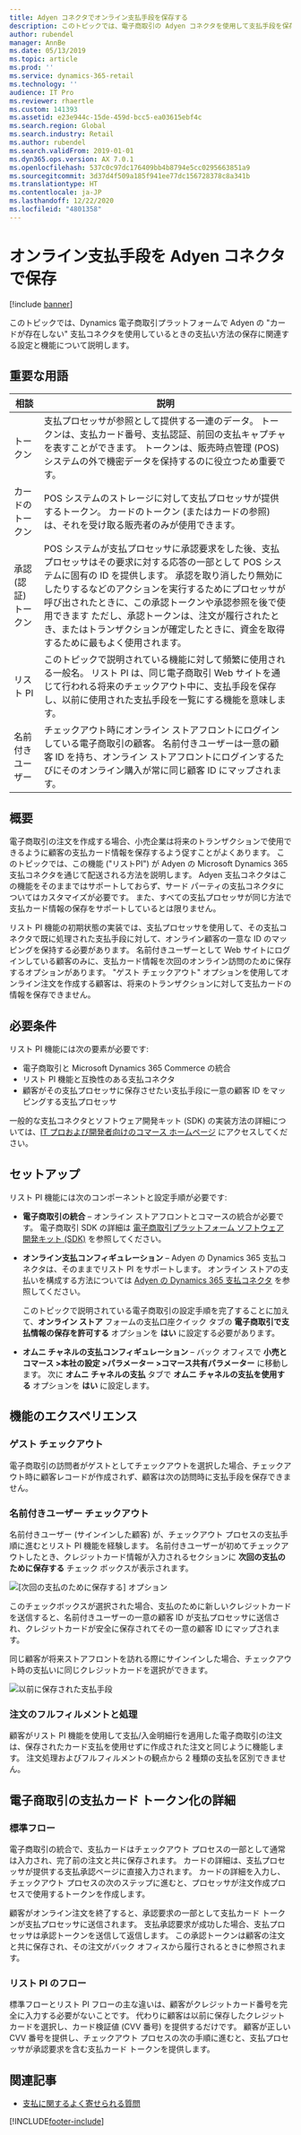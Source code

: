 ```yaml
---
title: Adyen コネクタでオンライン支払手段を保存する
description: このトピックでは、電子商取引の Adyen コネクタを使用して支払手段を保存する方法を説明します。
author: rubendel
manager: AnnBe
ms.date: 05/13/2019
ms.topic: article
ms.prod: ''
ms.service: dynamics-365-retail
ms.technology: ''
audience: IT Pro
ms.reviewer: rhaertle
ms.custom: 141393
ms.assetid: e23e944c-15de-459d-bcc5-ea03615ebf4c
ms.search.region: Global
ms.search.industry: Retail
ms.author: rubendel
ms.search.validFrom: 2019-01-01
ms.dyn365.ops.version: AX 7.0.1
ms.openlocfilehash: 537c0c97dc176409bb4b8794e5cc0295663851a9
ms.sourcegitcommit: 3d37d4f509a185f941ee77dc156728378c8a341b
ms.translationtype: HT
ms.contentlocale: ja-JP
ms.lasthandoff: 12/22/2020
ms.locfileid: "4801358"
---
```

# <a name="saving-online-payment-instruments-with-the-adyen-connector"></a>オンライン支払手段を Adyen コネクタで保存


[!include [banner](../includes/banner.md)]

このトピックでは、Dynamics 電子商取引プラットフォームで Adyen の "カードが存在しない" 支払コネクタを使用しているときの支払い方法の保存に関連する設定と機能について説明します。 

## <a name="key-terms"></a>重要な用語

| 相談 | 説明 |
|---|---|
| トークン | 支払プロセッサが参照として提供する一連のデータ。 トークンは、支払カード番号、支払認証、前回の支払キャプチャを表すことができます。 トークンは、販売時点管理 (POS) システムの外で機密データを保持するのに役立つため重要です。 |
| カードのトークン | POS システムのストレージに対して支払プロセッサが提供するトークン。 カードのトークン (またはカードの参照) は、それを受け取る販売者のみが使用できます。 |
| 承認 (認証) トークン | POS システムが支払プロセッサに承認要求をした後、支払プロセッサはその要求に対する応答の一部として POS システムに固有の ID を提供します。 承認を取り消したり無効にしたりするなどのアクションを実行するためにプロセッサが呼び出されたときに、この承認トークンや承認参照を後で使用できます ただし、承認トークンは、注文が履行されたとき、またはトランザクションが確定したときに、資金を取得するために最もよく使用されます。 |
| リスト PI | このトピックで説明されている機能に対して頻繁に使用される一般名。 リスト PI は、同じ電子商取引 Web サイトを通じて行われる将来のチェックアウト中に、支払手段を保存し、以前に使用された支払手段を一覧にする機能を意味します。 |
| 名前付きユーザー | チェックアウト時にオンライン ストアフロントにログインしている電子商取引の顧客。 名前付きユーザーは一意の顧客 ID を持ち、オンライン ストアフロントにログインするたびにそのオンライン購入が常に同じ顧客 ID にマップされます。 |

## <a name="overview"></a>概要

電子商取引の注文を作成する場合、小売企業は将来のトランザクションで使用できるように顧客の支払カード情報を保存するよう促すことがよくあります。 このトピックでは、この機能 ("リストPI") が Adyen の Microsoft Dynamics 365 支払コネクタを通じて配送される方法を説明します。 Adyen 支払コネクタはこの機能をそのままではサポートしておらず、サード パーティの支払コネクタについてはカスタマイズが必要です。 また、すべての支払プロセッサが同じ方法で支払カード情報の保存をサポートしているとは限りません。 

リスト PI 機能の初期状態の実装では、支払プロセッサを使用して、その支払コネクタで既に処理された支払手段に対して、オンライン顧客の一意な ID のマッピングを保持する必要があります。 名前付きユーザーとして Web サイトにログインしている顧客のみに、支払カード情報を次回のオンライン訪問のために保存するオプションがあります。 "ゲスト チェックアウト" オプションを使用してオンライン注文を作成する顧客は、将来のトランザクションに対して支払カードの情報を保存できません。 

## <a name="prerequisites"></a>必要条件

リスト PI 機能には次の要素が必要です:

- 電子商取引と Microsoft Dynamics 365 Commerce の統合
- リスト PI 機能と互換性のある支払コネクタ
- 顧客がその支払プロセッサに保存させたい支払手段に一意の顧客 ID をマッピングする支払プロセッサ

一般的な支払コネクタとソフトウェア開発キット (SDK) の実装方法の詳細については、[IT プロおよび開発者向けのコマース ホームページ](https://docs.microsoft.com/dynamics365/unified-operations/retail/dev-itpro/dev-retail-home-page#payment-connectors) にアクセスしてください。

## <a name="setup"></a>セットアップ

リスト PI 機能には次のコンポーネントと設定手順が必要です:

- **電子商取引の統合** – オンライン ストアフロントとコマースの統合が必要です。 電子商取引 SDK の詳細は [電子商取引プラットフォーム ソフトウェア開発キット (SDK)](https://docs.microsoft.com/dynamics365/unified-operations/retail/dev-itpro/ecommerce-platform-sdk) を参照してください。
- **オンライン支払コンフィギュレーション** – Adyen の Dynamics 365 支払コネクタは、そのままでリスト PI をサポートします。 オンライン ストアの支払いを構成する方法については [Adyen の Dynamics 365 支払コネクタ](https://docs.microsoft.com/dynamics365/unified-operations/retail/dev-itpro/adyen-connector?tabs=8-1-3#e-commerce) を参照してください。 

    このトピックで説明されている電子商取引の設定手順を完了することに加えて、**オンライン ストア** フォームの支払口座クイック タブの **電子商取引で支払情報の保存を許可する** オプションを **はい** に設定する必要があります。 

- **オムニ チャネルの支払コンフィギュレーション** – バック オフィスで **小売とコマース \>本社の設定 \>パラメーター \>コマース共有パラメーター** に移動します。 次に **オムニ チャネルの支払** タブで **オムニ チャネルの支払を使用する** オプションを **はい** に設定します。 

## <a name="functional-experience"></a>機能のエクスペリエンス

### <a name="guest-checkout"></a>ゲスト チェックアウト

電子商取引の訪問者がゲストとしてチェックアウトを選択した場合、チェックアウト時に顧客レコードが作成されず、顧客は次の訪問時に支払手段を保存できません。 

### <a name="named-user-checkout"></a>名前付きユーザー チェックアウト

名前付きユーザー (サインインした顧客) が、チェックアウト プロセスの支払手順に進むとリスト PI 機能を経験します。 名前付きユーザーが初めてチェックアウトしたとき、クレジットカード情報が入力されるセクションに **次回の支払のために保存する** チェック ボックスが表示されます。 

![[次回の支払のために保存する] オプション](../media/Payments/Save_PI.png)

このチェックボックスが選択された場合、支払のために新しいクレジットカードを送信すると、名前付きユーザーの一意の顧客 ID が支払プロセッサに送信され、クレジットカードが安全に保存されてその一意の顧客 ID にマップされます。 

同じ顧客が将来ストアフロントを訪れる際にサインインした場合、チェックアウト時の支払いに同じクレジットカードを選択ができます。 

![以前に保存された支払手段](../media/Payments/Saved_PI.jpg)

### <a name="order-fulfillment-and-processing"></a>注文のフルフィルメントと処理

顧客がリスト PI 機能を使用して支払/入金明細行を適用した電子商取引の注文は、保存されたカード支払を使用せずに作成された注文と同じように機能します。 注文処理およびフルフィルメントの観点から 2 種類の支払を区別できません。 

## <a name="details-of-ecommerce-payment-card-tokenization"></a>電子商取引の支払カード トークン化の詳細

### <a name="standard-flow"></a>標準フロー

電子商取引の統合で、支払カードはチェックアウト プロセスの一部として通常は入力され、完了前の注文と共に保存されます。 カードの詳細は、支払プロセッサが提供する支払承認ページに直接入力されます。 カードの詳細を入力し、チェックアウト プロセスの次のステップに進むと、プロセッサが注文作成プロセスで使用するトークンを作成します。 

顧客がオンライン注文を終了すると、承認要求の一部として支払カード トークンが支払プロセッサに送信されます。 支払承認要求が成功した場合、支払プロセッサは承認トークンを送信して返信します。 この承認トークンは顧客の注文と共に保存され、その注文がバック オフィスから履行されるときに参照されます。 

### <a name="list-pi-flow"></a>リスト PI のフロー

標準フローとリスト PI フローの主な違いは、顧客がクレジットカード番号を完全に入力する必要がないことです。 代わりに顧客は以前に保存したクレジット カードを選択し、カード検証値 (CVV 番号) を提供するだけです。 顧客が正しい CVV 番号を提供し、チェックアウト プロセスの次の手順に進むと、支払プロセッサが承認要求を含む支払カード トークンを提供します。 

## <a name="related-articles"></a>関連記事

- [支払に関するよく寄せられる質問](https://docs.microsoft.com/dynamics365/unified-operations/retail/dev-itpro/payments-retail)


[!INCLUDE[footer-include](../../includes/footer-banner.md)]
